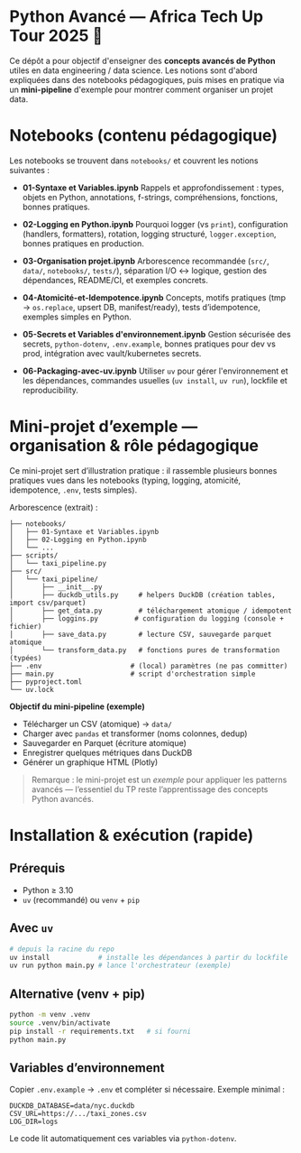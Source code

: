 # Python Avancé — Africa Tech Up Tour 2025 🚀

Ce dépôt a pour objectif d'enseigner des **concepts avancés de Python** utiles en data engineering / data science.
Les notions sont d'abord expliquées dans des notebooks pédagogiques, puis mises en pratique via un **mini-pipeline** d'exemple pour montrer comment organiser un projet data.

# Notebooks (contenu pédagogique)

Les notebooks se trouvent dans `notebooks/` et couvrent les notions suivantes :

* **01-Syntaxe et Variables.ipynb**
  Rappels et approfondissement : types, objets en Python, annotations, f-strings, compréhensions, fonctions, bonnes pratiques.

* **02-Logging en Python.ipynb**
  Pourquoi logger (vs `print`), configuration (handlers, formatters), rotation, logging structuré, `logger.exception`, bonnes pratiques en production.

* **03-Organisation projet.ipynb**
  Arborescence recommandée (`src/`, `data/`, `notebooks/`, `tests/`), séparation I/O ↔ logique, gestion des dépendances, README/CI, et exemples concrets.

* **04-Atomicité-et-Idempotence.ipynb**
  Concepts, motifs pratiques (tmp → `os.replace`, upsert DB, manifest/ready), tests d’idempotence, exemples simples en Python.

* **05-Secrets et Variables d'environnement.ipynb**
  Gestion sécurisée des secrets, `python-dotenv`, `.env.example`, bonnes pratiques pour dev vs prod, intégration avec vault/kubernetes secrets.

* **06-Packaging-avec-uv.ipynb**
  Utiliser `uv` pour gérer l'environnement et les dépendances, commandes usuelles (`uv install`, `uv run`), lockfile et reproducibility.


# Mini-projet d’exemple — organisation & rôle pédagogique

Ce mini-projet sert d’illustration pratique : il rassemble plusieurs bonnes pratiques vues dans les notebooks (typing, logging, atomicité, idempotence, `.env`, tests simples).

Arborescence (extrait) :

```
├── notebooks/
│   ├── 01-Syntaxe et Variables.ipynb
│   ├── 02-Logging en Python.ipynb
│   └── ...
├── scripts/
│   └── taxi_pipeline.py
├── src/
│   └── taxi_pipeline/
│       ├── __init__.py
│       ├── duckdb_utils.py     # helpers DuckDB (création tables, import csv/parquet)
│       ├── get_data.py         # téléchargement atomique / idempotent
│       ├── loggins.py         # configuration du logging (console + fichier)
│       ├── save_data.py        # lecture CSV, sauvegarde parquet atomique
│       └── transform_data.py   # fonctions pures de transformation (typées)
├── .env                      # (local) paramètres (ne pas committer)
├── main.py                   # script d'orchestration simple
├── pyproject.toml
└── uv.lock
```

**Objectif du mini-pipeline (exemple)**

* Télécharger un CSV (atomique) → `data/`
* Charger avec `pandas` et transformer (noms colonnes, dedup)
* Sauvegarder en Parquet (écriture atomique)
* Enregistrer quelques métriques dans DuckDB
* Générer un graphique HTML (Plotly)

> Remarque : le mini-projet est un *exemple* pour appliquer les patterns avancés — l’essentiel du TP reste l’apprentissage des concepts Python avancés.


# Installation & exécution (rapide)

## Prérequis

* Python ≥ 3.10
* `uv` (recommandé) ou `venv` + `pip`

## Avec `uv`

```bash
# depuis la racine du repo
uv install            # installe les dépendances à partir du lockfile
uv run python main.py # lance l'orchestrateur (exemple)
```

## Alternative (venv + pip)

```bash
python -m venv .venv
source .venv/bin/activate
pip install -r requirements.txt   # si fourni
python main.py
```

## Variables d’environnement

Copier `.env.example` → `.env` et compléter si nécessaire. Exemple minimal :

```
DUCKDB_DATABASE=data/nyc.duckdb
CSV_URL=https://.../taxi_zones.csv
LOG_DIR=logs
```

Le code lit automatiquement ces variables via `python-dotenv`.